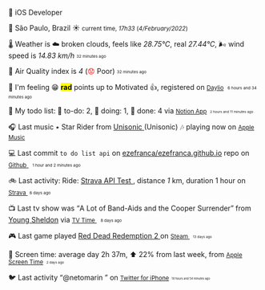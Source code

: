 
<p><span id="job"><p><span class="darkmode-ignore">💼</span> iOS Developer </p></span></p>
<p><span class="darkmode-ignore">📍&nbsp;</span><span id="location"><span class="new-box">São Paulo, Brazil <span class="darkmode-ignore">☀️</span>  <small class="text-muted"> current time, <var>17h</var><var>33</var> (<var>4/February/2022</var>)</small></span></span></p>
<p><span class="darkmode-ignore">🌡&nbsp;</span><span id="weather"><span class="new-box">Weather is <span class="darkmode-ignore">☁️</span> broken clouds, feels like <var>28.75°C</var>, real <var>27.44°C</var>, <span class="darkmode-ignore">🌬</span> wind speed is <var> 14.83 km/h</var> <sub><sup><small class="text-muted">32 minutes ago </small></sup></sub></span></span></p>
<p><span class="darkmode-ignore">💨&nbsp;</span><span id="airquality"><span class="new-box">Air Quality index is <var>4</var> (<span class="darkmode-ignore" style="color: transparent; text-shadow: 0 0 0#ff0000"><span class="darkmode-ignore">😟</span></span> Poor) <sub><sup><small class="text-muted">32 minutes ago </small></sup></sub></span></span></p>
<p><span class="darkmode-ignore">🧠&nbsp;</span><span id="mood"><span class="new-box">I'm feeling <span class="darkmode-ignore">😁</span> <mark><strong>rad</strong></mark> points up to Motivated <span class="darkmode-ignore">👍</span>, registered on <a class="darkmode-ignore" href="https://daylio.net/"><small class="darkmode-ignore">Daylio</small></a>&nbsp; <sub><sup><small class="text-muted">6 hours and 34 minutes  ago </small></sup></sub> </span></span></p>
<p><span class="darkmode-ignore">📝&nbsp;</span><span id="todo"><span class="new-box">My todo list: <span class="darkmode-ignore">📕</span> to-do: 2, <span class="darkmode-ignore">📒</span> doing: 1, <span class="darkmode-ignore">📗</span> done: 4 via <a href="https://www.notion.so/ezefranca/"><small class="darkmode-ignore">Notion App</small></a><small>&nbsp; <sub><sup><small class="text-muted">2 hours and 11 minutes  ago </small></sup></sub></small></span></span></p>
<p><span class="darkmode-ignore">🎧&nbsp;</span><span id="lastfm"><span class="new-box">Last music ٭ Star Rider from <a class="darkmode-ignore" href="https://www.last.fm/music/Unisonic/_/Star+Rider"> Unisonic </a> (Unisonic) <span class="wave">🎶 </span>playing now on <a class="darkmode-ignore" href="https://music.apple.com/profile/ezequielapp"><small class="darkmode-ignore">Apple Music</small></a></span></span></p>
<p><span class="darkmode-ignore">💻&nbsp;</span><span id="github"><span class="new-box">Last commit <code>to do list api</code> on <a class="darkmode-ignore" href="https://github.com/ezefranca/ezefranca.github.io/commit/05610ffdf50b775e5ed27f9ac49c86982928685b"> ezefranca/ezefranca.github.io</a> repo on <a class="darkmode-ignore" href="https://github.com/ezefranca/ezefranca.github.io/commit/05610ffdf50b775e5ed27f9ac49c86982928685b"> <small class="darkmode-ignore">Github</small> </a>&nbsp; <sub><sup><small class="text-muted">1 hour and 2 minutes ago </small></sup></sub></span></span></p>
<p><span class="darkmode-ignore">🚲&nbsp;</span><span id="strava"><span class="new-box">Last activity: Ride: <a class="darkmode-ignore" href="https://bit.ly/3r9rzup"> Strava API Test </a>, distance <var>1</var> km, duration 1 hour on <a class="darkmode-ignore" href="https://bit.ly/3r9rzup"> <small class="darkmode-ignore">Strava&nbsp;</small></a> <sub><sup><small class="text-muted">6 days ago </small></sup></sub></span></span></p>
<p><span class="darkmode-ignore">📺&nbsp;</span><span id="tv"><span class="new-box">Last tv show was <q class="markquote">A Lot of Band-Aids and the Cooper Surrender</q> from <a class="darkmode-ignore" href="https://www.tvtime.com/en/show/328724/episode/8929346 ">Young Sheldon</a> via <a class="darkmode-ignore" href="https://www.tvtime.com/en/show/328724/episode/8929346 "><small class="darkmode-ignore">TV Time </small></a>&nbsp; <sub><sup><small class="text-muted">8 days ago </small></sup></sub></span></span></p>
<p><span class="darkmode-ignore">🎮&nbsp;</span><span id="steam"><span class="new-box">Last game played <a class="darkmode-ignore" href="https://store.steampowered.com/app/1316286541 "> Red Dead Redemption 2 </a> on <a class="darkmode-ignore" href="https://steamcommunity.com/id/ezequielapp/ "><small class="darkmode-ignore">Steam </small></a><small class="darkmode-ignore">&nbsp;  <sub><sup><small class="text-muted">13 days ago </small></sup></sub></small></span></span></p>
<p><span class="darkmode-ignore">📱&nbsp;</span><span id="screentime"><span class="new-box">Screen time: average day 2h 37m, ⬆ 22% from last week, from <a href="https://twitter.com/ezefranca/status/1488891719399710722"><small class="darkmode-ignore">Apple Screen Time</small></a><small>&nbsp; <sub><sup><small class="text-muted">2 days ago </small></sup></sub></small></span></span></p>
<p><span class="darkmode-ignore">🐦&nbsp;</span><span id="twitter"><span class="new-box">Last activity <q class="markquote">@netomarin </q> on <a class="darkmode-ignore" href="https://twitter.com/ezefranca/status/1489412938247065601"> <small class="darkmode-ignore">Twitter for iPhone<small></small></small></a><small class="darkmode-ignore"><small>&nbsp;   <sub><sup><small class="text-muted">18 hours and 54 minutes  ago </small></sup></sub></small></small></span></span></p>
